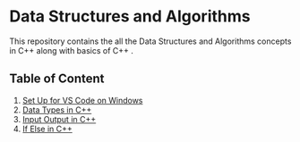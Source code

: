 # Data Structures and Algorithms

This repository contains the all the Data Structures and Algorithms concepts in C++ along with basics of C++ .

## Table of Content

1. [Set Up for VS Code on Windows](./1_setUp)
2. [Data Types in C++](./2_dataTypes)
3. [Input Output in C++](./3_inputOutput)
4. [If Else in C++](./3_ifElse)

